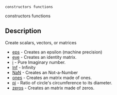 

	
	constructors functions

constructors functions

## Description
Create scalars, vectors, or matrices


* [eps](eps.md) - Creates an epsilon (machine precision)
* [eye](eye.md) - Creates an identity matrix.
* [i](i.md) - Pure Imaginary number.
* [Inf](Inf.md) - Infinity
* [NaN](NaN.md) - Creates an Not-a-Number
* [ones](ones.md) - Creates an matrix made of ones.
* [pi](pi.md) - Ratio of circle's circumference to its diameter.
* [zeros](zeros.md) - Creates an matrix made of zeros.



